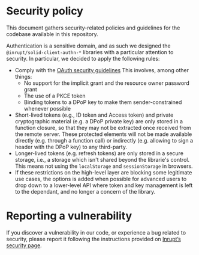 # Security policy

This document gathers security-related policies and guidelines for the codebase
available in this repository.

Authentication is a sensitive domain, and as such we designed the `@inrupt/solid-client-authn-*`
libraries with a particular attention to security. In particular, 
we decided to apply the following rules:

- Comply with the [OAuth security guidelines](https://tools.ietf.org/id/draft-ietf-oauth-security-topics-15.html)
This involves, among other things:
  - No support for the implicit grant and the resource owner password grant
  - The use of a PKCE token
  - Binding tokens to a DPoP key to make them sender-constrained whenever possible
- Short-lived tokens (e.g., ID token and Access token) and private cryptographic
material (e.g. a DPoP private key) are only stored in a function closure, so that
they may not be extracted once received from the remote server. These protected 
elements will not be made available directly (e.g. through a function call) or
indirectly (e.g. allowing to sign a header with the DPoP key) to any third-party.
- Longer-lived tokens (e.g. refresh tokens) are only stored in a secure storage,
i.e., a storage which isn't shared beyond the librarie's control. This means not using
the `localStorage` and `sessionStorage` in browsers.
- If these restrictions on the high-level layer are blocking some legitimate use
cases, the options is added when possible for advanced users to drop down to a
lower-level API where token and key management is left to the dependant, and no
longer a concern of the library. 

# Reporting a vulnerability

If you discover a vulnerability in our code, or experience a bug related to security,
please report it following the instructions provided on [Inrupt’s security page](https://inrupt.com/security/).